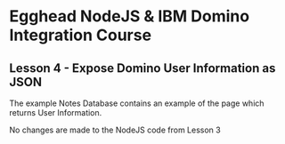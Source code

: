 # Egghead NodeJS & IBM Domino Integration Course
## Lesson 4 - Expose Domino User Information as JSON

The example Notes Database contains an example of the page which returns User Information.

No changes are made to the NodeJS code from Lesson 3
